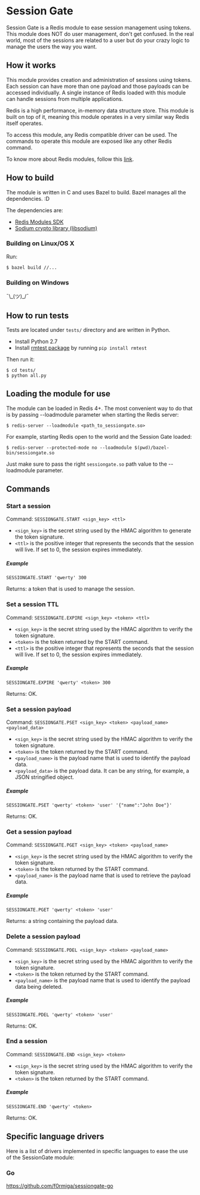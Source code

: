 # Session Gate

Session Gate is a Redis module to ease session management using tokens. This module does NOT do user
management, don't get confused. In the real world, most of the sessions are related to a user but do
your crazy logic to manage the users the way you want.

## How it works

This module provides creation and administration of sessions using tokens. Each session can have
more than one payload and those payloads can be accessed individually. A single instance of Redis
loaded with this module can handle sessions from multiple applications.

Redis is a high performance, in-memory data structure store. This module is built on top of it,
meaning this module operates in a very similar way Redis itself operates.

To access this module, any Redis compatible driver can be used. The commands to operate this module
are exposed like any other Redis command.

To know more about Redis modules, follow this [link](http://antirez.com/news/106).

## How to build

The module is written in C and uses Bazel to build. Bazel manages all the dependencies. :D

The dependencies are:
- [Redis Modules SDK](https://github.com/RedisLabs/RedisModulesSDK)
- [Sodium crypto library (libsodium)](https://download.libsodium.org/doc/)

### Building on Linux/OS X

Run:

```
$ bazel build //...
```

### Building on Windows

¯\\\_(ツ)\_/¯

## How to run tests

Tests are located under `tests/` directory and are written in Python.

- Install Python 2.7
- Install [rmtest package](https://github.com/RedisLabs/rmtest) by running `pip install rmtest`

Then run it:
```
$ cd tests/
$ python all.py
```

## Loading the module for use

The module can be loaded in Redis 4+. The most convenient way to do that is by passing --loadmodule
parameter when starting the Redis server:

```
$ redis-server --loadmodule <path_to_sessiongate.so>
```

For example, starting Redis open to the world and the Session Gate loaded:
```
$ redis-server --protected-mode no --loadmodule $(pwd)/bazel-bin/sessiongate.so
```

Just make sure to pass the right `sessiongate.so` path value to the --loadmodule parameter.

## Commands

### Start a session

Command: `SESSIONGATE.START <sign_key> <ttl>`

- `<sign_key>` is the secret string used by the HMAC algorithm to generate the token signature.
- `<ttl>` is the positive integer that represents the seconds that the session will live. If set to
0, the session expires immediately.

##### Example
```
SESSIONGATE.START 'qwerty' 300
```

Returns: a token that is used to manage the session.

### Set a session TTL

Command: `SESSIONGATE.EXPIRE <sign_key> <token> <ttl>`

- `<sign_key>` is the secret string used by the HMAC algorithm to verify the token signature.
- `<token>` is the token returned by the START command.
- `<ttl>` is the positive integer that represents the seconds that the session will live. If set to
0, the session expires immediately.

##### Example
```
SESSIONGATE.EXPIRE 'qwerty' <token> 300
```

Returns: OK.

### Set a session payload

Command: `SESSIONGATE.PSET <sign_key> <token> <payload_name> <payload_data>`

- `<sign_key>` is the secret string used by the HMAC algorithm to verify the token signature.
- `<token>` is the token returned by the START command.
- `<payload_name>` is the payload name that is used to identify the payload data.
- `<payload_data>` is the payload data. It can be any string, for example, a JSON stringified
object.

##### Example
```
SESSIONGATE.PSET 'qwerty' <token> 'user' '{"name":"John Doe"}'
```

Returns: OK.

### Get a session payload

Command: `SESSIONGATE.PGET <sign_key> <token> <payload_name>`

- `<sign_key>` is the secret string used by the HMAC algorithm to verify the token signature.
- `<token>` is the token returned by the START command.
- `<payload_name>` is the payload name that is used to retrieve the payload data.

##### Example
```
SESSIONGATE.PGET 'qwerty' <token> 'user'
```

Returns: a string containing the payload data.

### Delete a session payload

Command: `SESSIONGATE.PDEL <sign_key> <token> <payload_name>`

- `<sign_key>` is the secret string used by the HMAC algorithm to verify the token signature.
- `<token>` is the token returned by the START command.
- `<payload_name>` is the payload name that is used to identify the payload data being deleted.

##### Example
```
SESSIONGATE.PDEL 'qwerty' <token> 'user'
```

Returns: OK.

### End a session

Command: `SESSIONGATE.END <sign_key> <token>`

- `<sign_key>` is the secret string used by the HMAC algorithm to verify the token signature.
- `<token>` is the token returned by the START command.

##### Example
```
SESSIONGATE.END 'qwerty' <token>
```

Returns: OK.

## Specific language drivers

Here is a list of drivers implemented in specific languages to ease the use of the SessionGate
module:

### Go

https://github.com/f0rmiga/sessiongate-go
